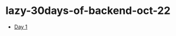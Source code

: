 # lazy-30days-of-backend-oct-22

- [Day 1](https://github.com/Xavier577/lazy-30days-of-backend-oct-22/tree/master/day1)
